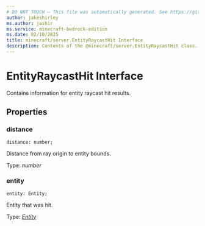 ```yaml
---
# DO NOT TOUCH — This file was automatically generated. See https://github.com/mojang/minecraftapidocsgenerator to modify descriptions, examples, etc.
author: jakeshirley
ms.author: jashir
ms.service: minecraft-bedrock-edition
ms.date: 02/10/2025
title: minecraft/server.EntityRaycastHit Interface
description: Contents of the @minecraft/server.EntityRaycastHit class.
---
```

# EntityRaycastHit Interface

Contains information for entity raycast hit results.

## Properties

### **distance**
`distance: number;`

Distance from ray origin to entity bounds.

Type: *number*

### **entity**
`entity: Entity;`

Entity that was hit.

Type: [*Entity*](Entity.md)
